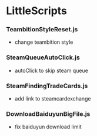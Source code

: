 # LittleScripts

### TeambitionStyleReset.js
- change teambition style

### SteamQueueAutoClick.js
- autoClick to skip steam queue

### SteamFindingTradeCards.js
- add link to steamcardexchange

### DownloadBaiduyunBigFile.js
- fix baiduyun download limit
